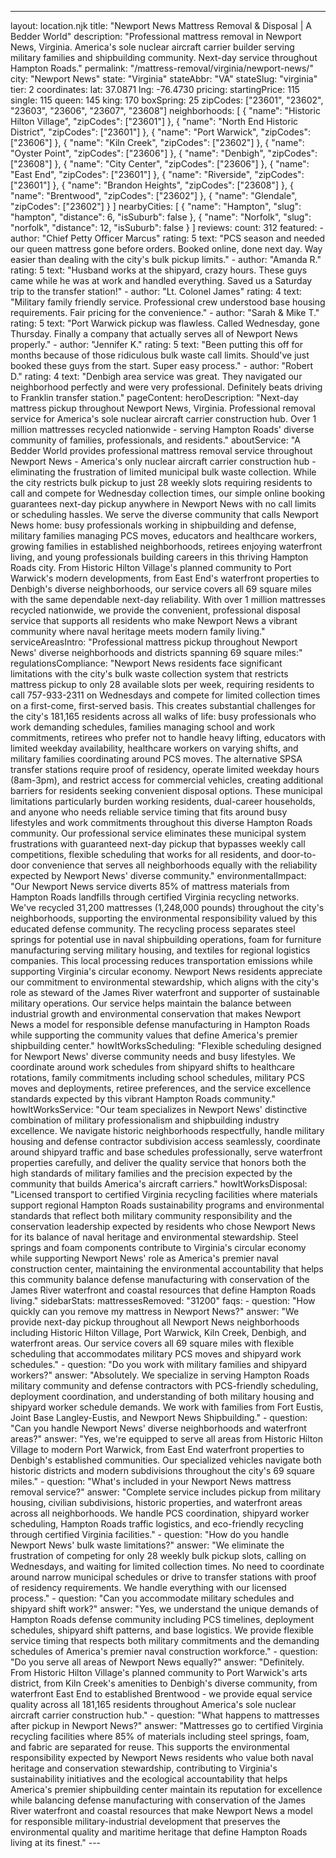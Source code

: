 ---
layout: location.njk
title: "Newport News Mattress Removal & Disposal | A Bedder World"
description: "Professional mattress removal in Newport News, Virginia. America's sole nuclear aircraft carrier builder serving military families and shipbuilding community. Next-day service throughout Hampton Roads."
permalink: "/mattress-removal/virginia/newport-news/"
city: "Newport News" state: "Virginia" stateAbbr: "VA" stateSlug: "virginia" tier: 2 coordinates: lat: 37.0871 lng: -76.4730 pricing: startingPrice: 115 single: 115 queen: 145 king: 170 boxSpring: 25 zipCodes: ["23601", "23602", "23603", "23606", "23607", "23608"] neighborhoods: [ { "name": "Historic Hilton Village", "zipCodes": ["23601"] }, { "name": "North End Historic District", "zipCodes": ["23601"] }, { "name": "Port Warwick", "zipCodes": ["23606"] }, { "name": "Kiln Creek", "zipCodes": ["23602"] }, { "name": "Oyster Point", "zipCodes": ["23606"] }, { "name": "Denbigh", "zipCodes": ["23608"] }, { "name": "City Center", "zipCodes": ["23606"] }, { "name": "East End", "zipCodes": ["23601"] }, { "name": "Riverside", "zipCodes": ["23601"] }, { "name": "Brandon Heights", "zipCodes": ["23608"] }, { "name": "Brentwood", "zipCodes": ["23602"] }, { "name": "Glendale", "zipCodes": ["23602"] } ] nearbyCities: [ { "name": "Hampton", "slug": "hampton", "distance": 6, "isSuburb": false }, { "name": "Norfolk", "slug": "norfolk", "distance": 12, "isSuburb": false } ] reviews: count: 312 featured: - author: "Chief Petty Officer Marcus" rating: 5 text: "PCS season and needed our queen mattress gone before orders. Booked online, done next day. Way easier than dealing with the city's bulk pickup limits." - author: "Amanda R." rating: 5 text: "Husband works at the shipyard, crazy hours. These guys came while he was at work and handled everything. Saved us a Saturday trip to the transfer station!" - author: "Lt. Colonel James" rating: 4 text: "Military family friendly service. Professional crew understood base housing requirements. Fair pricing for the convenience." - author: "Sarah & Mike T." rating: 5 text: "Port Warwick pickup was flawless. Called Wednesday, gone Thursday. Finally a company that actually serves all of Newport News properly." - author: "Jennifer K." rating: 5 text: "Been putting this off for months because of those ridiculous bulk waste call limits. Should've just booked these guys from the start. Super easy process." - author: "Robert D." rating: 4 text: "Denbigh area service was great. They navigated our neighborhood perfectly and were very professional. Definitely beats driving to Franklin transfer station." pageContent: heroDescription: "Next-day mattress pickup throughout Newport News, Virginia. Professional removal service for America's sole nuclear aircraft carrier construction hub. Over 1 million mattresses recycled nationwide - serving Hampton Roads' diverse community of families, professionals, and residents." aboutService: "A Bedder World provides professional mattress removal service throughout Newport News - America's only nuclear aircraft carrier construction hub - eliminating the frustration of limited municipal bulk waste collection. While the city restricts bulk pickup to just 28 weekly slots requiring residents to call and compete for Wednesday collection times, our simple online booking guarantees next-day pickup anywhere in Newport News with no call limits or scheduling hassles. We serve the diverse community that calls Newport News home: busy professionals working in shipbuilding and defense, military families managing PCS moves, educators and healthcare workers, growing families in established neighborhoods, retirees enjoying waterfront living, and young professionals building careers in this thriving Hampton Roads city. From Historic Hilton Village's planned community to Port Warwick's modern developments, from East End's waterfront properties to Denbigh's diverse neighborhoods, our service covers all 69 square miles with the same dependable next-day reliability. With over 1 million mattresses recycled nationwide, we provide the convenient, professional disposal service that supports all residents who make Newport News a vibrant community where naval heritage meets modern family living." serviceAreasIntro: "Professional mattress pickup throughout Newport News' diverse neighborhoods and districts spanning 69 square miles:" regulationsCompliance: "Newport News residents face significant limitations with the city's bulk waste collection system that restricts mattress pickup to only 28 available slots per week, requiring residents to call 757-933-2311 on Wednesdays and compete for limited collection times on a first-come, first-served basis. This creates substantial challenges for the city's 181,165 residents across all walks of life: busy professionals who work demanding schedules, families managing school and work commitments, retirees who prefer not to handle heavy lifting, educators with limited weekday availability, healthcare workers on varying shifts, and military families coordinating around PCS moves. The alternative SPSA transfer stations require proof of residency, operate limited weekday hours (8am-3pm), and restrict access for commercial vehicles, creating additional barriers for residents seeking convenient disposal options. These municipal limitations particularly burden working residents, dual-career households, and anyone who needs reliable service timing that fits around busy lifestyles and work commitments throughout this diverse Hampton Roads community. Our professional service eliminates these municipal system frustrations with guaranteed next-day pickup that bypasses weekly call competitions, flexible scheduling that works for all residents, and door-to-door convenience that serves all neighborhoods equally with the reliability expected by Newport News' diverse community." environmentalImpact: "Our Newport News service diverts 85% of mattress materials from Hampton Roads landfills through certified Virginia recycling networks. We've recycled 31,200 mattresses (1,248,000 pounds) throughout the city's neighborhoods, supporting the environmental responsibility valued by this educated defense community. The recycling process separates steel springs for potential use in naval shipbuilding operations, foam for furniture manufacturing serving military housing, and textiles for regional logistics companies. This local processing reduces transportation emissions while supporting Virginia's circular economy. Newport News residents appreciate our commitment to environmental stewardship, which aligns with the city's role as steward of the James River waterfront and supporter of sustainable military operations. Our service helps maintain the balance between industrial growth and environmental conservation that makes Newport News a model for responsible defense manufacturing in Hampton Roads while supporting the community values that define America's premier shipbuilding center." howItWorksScheduling: "Flexible scheduling designed for Newport News' diverse community needs and busy lifestyles. We coordinate around work schedules from shipyard shifts to healthcare rotations, family commitments including school schedules, military PCS moves and deployments, retiree preferences, and the service excellence standards expected by this vibrant Hampton Roads community." howItWorksService: "Our team specializes in Newport News' distinctive combination of military professionalism and shipbuilding industry excellence. We navigate historic neighborhoods respectfully, handle military housing and defense contractor subdivision access seamlessly, coordinate around shipyard traffic and base schedules professionally, serve waterfront properties carefully, and deliver the quality service that honors both the high standards of military families and the precision expected by the community that builds America's aircraft carriers." howItWorksDisposal: "Licensed transport to certified Virginia recycling facilities where materials support regional Hampton Roads sustainability programs and environmental standards that reflect both military community responsibility and the conservation leadership expected by residents who chose Newport News for its balance of naval heritage and environmental stewardship. Steel springs and foam components contribute to Virginia's circular economy while supporting Newport News' role as America's premier naval construction center, maintaining the environmental accountability that helps this community balance defense manufacturing with conservation of the James River waterfront and coastal resources that define Hampton Roads living." sidebarStats: mattressesRemoved: "31200" faqs: - question: "How quickly can you remove my mattress in Newport News?" answer: "We provide next-day pickup throughout all Newport News neighborhoods including Historic Hilton Village, Port Warwick, Kiln Creek, Denbigh, and waterfront areas. Our service covers all 69 square miles with flexible scheduling that accommodates military PCS moves and shipyard work schedules." - question: "Do you work with military families and shipyard workers?" answer: "Absolutely. We specialize in serving Hampton Roads military community and defense contractors with PCS-friendly scheduling, deployment coordination, and understanding of both military housing and shipyard worker schedule demands. We work with families from Fort Eustis, Joint Base Langley-Eustis, and Newport News Shipbuilding." - question: "Can you handle Newport News' diverse neighborhoods and waterfront areas?" answer: "Yes, we're equipped to serve all areas from Historic Hilton Village to modern Port Warwick, from East End waterfront properties to Denbigh's established communities. Our specialized vehicles navigate both historic districts and modern subdivisions throughout the city's 69 square miles." - question: "What's included in your Newport News mattress removal service?" answer: "Complete service includes pickup from military housing, civilian subdivisions, historic properties, and waterfront areas across all neighborhoods. We handle PCS coordination, shipyard worker scheduling, Hampton Roads traffic logistics, and eco-friendly recycling through certified Virginia facilities." - question: "How do you handle Newport News' bulk waste limitations?" answer: "We eliminate the frustration of competing for only 28 weekly bulk pickup slots, calling on Wednesdays, and waiting for limited collection times. No need to coordinate around narrow municipal schedules or drive to transfer stations with proof of residency requirements. We handle everything with our licensed process." - question: "Can you accommodate military schedules and shipyard shift work?" answer: "Yes, we understand the unique demands of Hampton Roads defense community including PCS timelines, deployment schedules, shipyard shift patterns, and base logistics. We provide flexible service timing that respects both military commitments and the demanding schedules of America's premier naval construction workforce." - question: "Do you serve all areas of Newport News equally?" answer: "Definitely. From Historic Hilton Village's planned community to Port Warwick's arts district, from Kiln Creek's amenities to Denbigh's diverse community, from waterfront East End to established Brentwood - we provide equal service quality across all 181,165 residents throughout America's sole nuclear aircraft carrier construction hub." - question: "What happens to mattresses after pickup in Newport News?" answer: "Mattresses go to certified Virginia recycling facilities where 85% of materials including steel springs, foam, and fabric are separated for reuse. This supports the environmental responsibility expected by Newport News residents who value both naval heritage and conservation stewardship, contributing to Virginia's sustainability initiatives and the ecological accountability that helps America's premier shipbuilding center maintain its reputation for excellence while balancing defense manufacturing with conservation of the James River waterfront and coastal resources that make Newport News a model for responsible military-industrial development that preserves the environmental quality and maritime heritage that define Hampton Roads living at its finest." ---